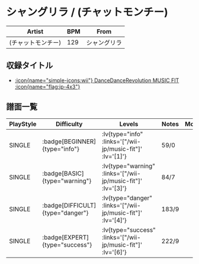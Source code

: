 # シャングリラ / (チャットモンチー)

|Artist|BPM|From|
|------|---|----|
|(チャットモンチー)|129|シャングリラ|

## 収録タイトル


- [ :icon{name="simple-icons:wii"} DanceDanceRevolution MUSIC FIT :icon{name="flag:jp-4x3"} ](/wii-jp/music-fit)


## 譜面一覧

|PlayStyle|Difficulty|Levels|Notes|Movie|
|---------|----------|------|-----|-----|
|SINGLE| :badge[BEGINNER]{type="info"} | :lv{type="info" :links='["/wii-jp/music-fit"]' :lv='[1]'} |59/0||
|SINGLE| :badge[BASIC]{type="warning"} | :lv{type="warning" :links='["/wii-jp/music-fit"]' :lv='[3]'} |84/7||
|SINGLE| :badge[DIFFICULT]{type="danger"} | :lv{type="danger" :links='["/wii-jp/music-fit"]' :lv='[4]'} |183/9||
|SINGLE| :badge[EXPERT]{type="success"} | :lv{type="success" :links='["/wii-jp/music-fit"]' :lv='[6]'} |222/9||
